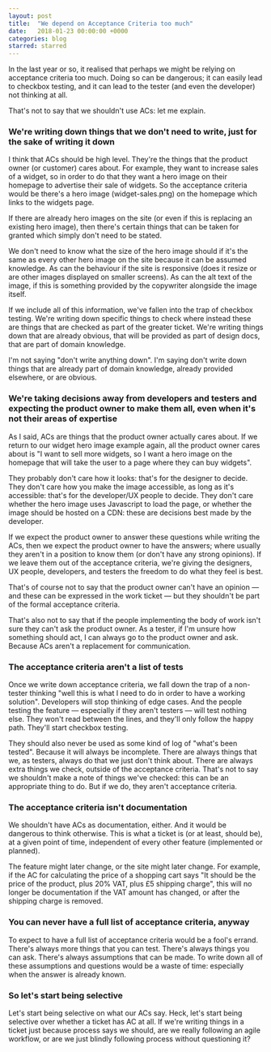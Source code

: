 ```yaml
---
layout: post
title:  "We depend on Acceptance Criteria too much"
date:   2018-01-23 00:00:00 +0000
categories: blog
starred: starred
---
```


In the last year or so, it realised that perhaps we might be relying on acceptance criteria too much. Doing so can be dangerous; it can easily lead to checkbox testing, and it can lead to the tester (and even the developer) not thinking at all.

That's not to say that we shouldn't use ACs: let me explain.

### We're writing down things that we don't need to write, just for the sake of writing it down


I think that ACs should be high level. They're the things that the product owner (or customer) cares about. For example, they want to increase sales of a widget, so in order to do that they want a hero image on their homepage to advertise their sale of widgets. So the acceptance criteria would be there's a hero image (widget-sales.png) on the homepage which links to the widgets page.

If there are already hero images on the site (or even if this is replacing an existing hero image), then there's certain things that can be taken for granted which simply don't need to be stated.

We don't need to know what the size of the hero image should if it's the same as every other hero image on the site because it can be assumed knowledge.
As can the behaviour if the site is responsive (does it resize or are other images displayed on smaller screens).
As can the alt text of the image, if this is something provided by the copywriter alongside the image itself.

If we include all of this information, we've fallen into the trap of checkbox testing. We're writing down specific things to check where instead these are things that are checked as part of the greater ticket. We're writing things down that are already obvious, that will be provided as part of design docs, that are part of domain knowledge.

I'm not saying "don't write anything down". I'm saying don't write down things that are already part of domain knowledge, already provided elsewhere, or are obvious.

### We're taking decisions away from developers and testers and expecting the product owner to make them all, even when it's not their areas of expertise

As I said, ACs are things that the product owner actually cares about. If we return to our widget hero image example again, all the product owner cares about is "I want to sell more widgets, so I want a hero image on the homepage that will take the user to a page where they can buy widgets".

They probably don't care how it looks: that's for the designer to decide. They don't care how you make the image accessible, as long as it's accessible: that's for the developer/UX people to decide. They don't care whether the hero image uses Javascript to load the page, or whether the image should be hosted on a CDN: these are decisions best made by the developer.

If we expect the product owner to answer these questions while writing the ACs, then we expect the product owner to have the answers; where usually they aren't in a position to know them (or don't have any strong opinions). If we leave them out of the acceptance criteria, we're giving the designers, UX people, developers, and testers the freedom to do what they feel is best.

That's of course not to say that the product owner can't have an opinion — and these can be expressed in the work ticket — but they shouldn't be part of the formal acceptance criteria.

That's also not to say that if the people implementing the body of work isn't sure they can't ask the product owner. As a tester, if I'm unsure how something should act, I can always go to the product owner and ask. Because ACs aren't a replacement for communication.

### The acceptance criteria aren't a list of tests

Once we write down acceptance criteria, we fall down the trap of a non-tester thinking "well this is what I need to do in order to have a working solution". Developers will stop thinking of edge cases. And the people testing the feature — especially if they aren't testers — will test nothing else. They won't read between the lines, and they'll only follow the happy path. They'll start checkbox testing.

They should also never be used as some kind of log of "what's been tested". Because it will always be incomplete. There are always things that we, as testers, always do that we just don't think about. There are always extra things we check, outside of the acceptance criteria. That's not to say we shouldn't make a note of things we've checked: this can be an appropriate thing to do. But if we do, they aren't acceptance criteria.

### The acceptance criteria isn't documentation

We shouldn't have ACs as documentation, either. And it would be dangerous to think otherwise. This is what a ticket is (or at least, should be), at a given point of time, independent of every other feature (implemented or planned).

The feature might later change, or the site might later change. For example, if the AC for calculating the price of a shopping cart says "It should be the price of the product, plus 20% VAT, plus £5 shipping charge", this will no longer be documentation if the VAT amount has changed, or after the shipping charge is removed.

### You can never have a full list of acceptance criteria, anyway

To expect to have a full list of acceptance criteria would be a fool's errand. There's always more things that you can test. There's always things you can ask. There's always assumptions that can be made. To write down all of these assumptions and questions would be a waste of time: especially when the answer is already known.

### So let's start being selective

Let's start being selective on what our ACs say. Heck, let's start being selective over whether a ticket has AC at all. If we're writing things in a ticket just because process says we should, are we really following an agile workflow, or are we just blindly following process without questioning it?